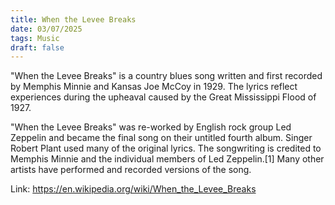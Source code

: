 ```yaml
---
title: When the Levee Breaks
date: 03/07/2025
tags: Music
draft: false
---
```

"When the Levee Breaks" is a country blues song written and first recorded by Memphis Minnie and Kansas Joe McCoy in 1929. The lyrics reflect experiences during the upheaval caused by the Great Mississippi Flood of 1927.

"When the Levee Breaks" was re-worked by English rock group Led Zeppelin and became the final song on their untitled fourth album. Singer Robert Plant used many of the original lyrics. The songwriting is credited to Memphis Minnie and the individual members of Led Zeppelin.[1] Many other artists have performed and recorded versions of the song.

Link: https://en.wikipedia.org/wiki/When_the_Levee_Breaks